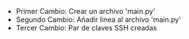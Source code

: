 - Primer Cambio: Crear un archivo 'main.py'
- Segundo Cambio: Añadir linea al archivo 'main.py'
- Tercer Cambio: Par de claves SSH creadas
